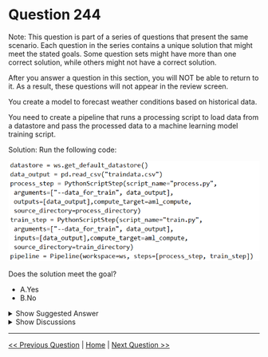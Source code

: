 # Question 244

Note: This question is part of a series of questions that present the same scenario. Each question in the series contains a unique solution that might meet the stated goals. Some question sets might have more than one correct solution, while others might not have a correct solution.

After you answer a question in this section, you will NOT be able to return to it. As a result, these questions will not appear in the review screen.

You create a model to forecast weather conditions based on historical data.

You need to create a pipeline that runs a processing script to load data from a datastore and pass the processed data to a machine learning model training script.

Solution: Run the following code:

![Question Image](../images/q244_q_0025200001.png)

Does the solution meet the goal?

- A.Yes
- B.No

<details>
  <summary>Show Suggested Answer</summary>

<strong>B</strong><br>

<p>The two steps are present: process_step and train_step</p>
<p>The training data input is not setup correctly.</p>
<p>Note:</p>
<p>Data used in pipeline can be produced by one step and consumed in another step by providing a PipelineData object as an output of one step and an input of one or more subsequent steps.</p>
<p>PipelineData objects are also used when constructing Pipelines to describe step dependencies. To specify that a step requires the output of another step as input, use a PipelineData object in the constructor of both steps.</p>
<p>For example, the pipeline train step depends on the process_step_output output of the pipeline process step: from azureml.pipeline.core import Pipeline, PipelineData from azureml.pipeline.steps import PythonScriptStep datastore = ws.get_default_datastore() process_step_output = PipelineData(&quot;processed_data&quot;, datastore=datastore) process_step = PythonScriptStep(script_name=&quot;process.py&quot;, arguments=[&quot;--data_for_train&quot;, process_step_output], outputs=[process_step_output], compute_target=aml_compute, source_directory=process_directory) train_step = PythonScriptStep(script_name=&quot;train.py&quot;, arguments=[&quot;--data_for_train&quot;, process_step_output], inputs=[process_step_output], compute_target=aml_compute, source_directory=train_directory) pipeline = Pipeline(workspace=ws, steps=[process_step, train_step])</p>
<p>Reference:</p>
<p>https://docs.microsoft.com/en-us/python/api/azureml-pipeline-core/azureml.pipeline.core.pipelinedata?view=azure-ml-py</p>

</details>

<details>
  <summary>Show Discussions</summary>

<blockquote><p><strong>kty</strong> <code>(Sun 18 Sep 2022 20:03)</code> - <em>Upvotes: 14</em></p><p>datastore = ws.get_default_datastore()
   process_step_output = PipelineData(&quot;processed_data&quot;, datastore=datastore)
   process_step = PythonScriptStep(script_name=&quot;process.py&quot;,
                                   arguments=[&quot;--data_for_train&quot;, process_step_output],
                                   outputs=[process_step_output],
                                   compute_target=aml_compute,
                                   source_directory=process_directory)
   train_step = PythonScriptStep(script_name=&quot;train.py&quot;,
                                 arguments=[&quot;--data_for_train&quot;, process_step_output],
                                 inputs=[process_step_output],
                                 compute_target=aml_compute,
                                 source_directory=train_directory)

pipeline = Pipeline(workspace=ws, steps=[process_step, train_step])</p></blockquote>

<blockquote><p><strong>ML_Novice</strong> <code>(Wed 17 May 2023 11:15)</code> - <em>Upvotes: 2</em></p><p>how the first preprocess step doesn&#x27;t require any input entry?
thanks for your response</p></blockquote>
<blockquote><p><strong>snegnik</strong> <code>(Fri 29 Nov 2024 15:09)</code> - <em>Upvotes: 1</em></p><p>Where is input for process_step?</p></blockquote>
<blockquote><p><strong>dev2dev</strong> <code>(Tue 27 Sep 2022 03:37)</code> - <em>Upvotes: 8</em></p><p>only line#2 should be fixed: data_output = PipelineData(&quot;processed_data&quot;, datastore=datastore)</p></blockquote>
<blockquote><p><strong>snegnik</strong> <code>(Fri 29 Nov 2024 15:20)</code> - <em>Upvotes: 1</em></p><p>I think this should be better
datastore = ws.get_default_datastore()
input_data = PipelineData(&quot;input_data&quot;, datastore=datastore)
process_step_output = PipelineData(&quot;processed_data&quot;, datastore=datastore)
model_output = PipelineData(&quot;trained_model&quot;, datastore=datastore)

process_step = PythonScriptStep(script_name=&quot;process.py&quot;,
arguments=[&quot;--data_for_train&quot;, input_data],
inputs=[input_data],
outputs=[process_step_output],
compute_target=aml_compute,
source_directory=process_directory)

train_step = PythonScriptStep(script_name=&quot;train.py&quot;,
arguments=[&quot;--processed_data&quot;, process_step_output, &quot;--output_model&quot;, model_output],
inputs=[process_step_output],
outputs=[model_output],
compute_target=aml_compute,
source_directory=train_directory)

pipeline = Pipeline(workspace=ws, steps=[process_step, train_step])</p></blockquote>

<blockquote><p><strong>skrjha20</strong> <code>(Thu 30 Mar 2023 09:20)</code> - <em>Upvotes: 2</em></p><p>Code should be as below.
datastore = ws.get_default_datastore()
   process_step_output = PipelineData(&quot;processed_data&quot;, datastore=datastore)
   process_step = PythonScriptStep(script_name=&quot;process.py&quot;,
                                   arguments=[&quot;--data_for_train&quot;, process_step_output],
                                   outputs=[process_step_output],
                                   compute_target=aml_compute,
                                   source_directory=process_directory)
   train_step = PythonScriptStep(script_name=&quot;train.py&quot;,
                                 arguments=[&quot;--data_for_train&quot;, process_step_output],
                                 inputs=[process_step_output],
                                 compute_target=aml_compute,
                                 source_directory=train_directory)

pipeline = Pipeline(workspace=ws, steps=[process_step, train_step])

However in 2 nd line tried to use read_csv() which is wrong</p></blockquote>

<blockquote><p><strong>SnowCheetah</strong> <code>(Sun 25 Dec 2022 15:37)</code> - <em>Upvotes: 2</em></p><p>https://docs.microsoft.com/en-us/python/api/azureml-pipeline-core/azureml.pipeline.core.pipelinedata?view=azure-ml-py

This one is incorrect since process_step_output is set up incorrectly

in order to set up whole pipeline you should connect all components ( compute node, datastore) set within workspace because when code is running. The resources will generate within your Azure Machine Learning resource which mean reading data locally will not to be able to read when compute note is spawn.</p></blockquote>

</details>

---

[<< Previous Question](question_243.md) | [Home](../index.md) | [Next Question >>](question_245.md)
